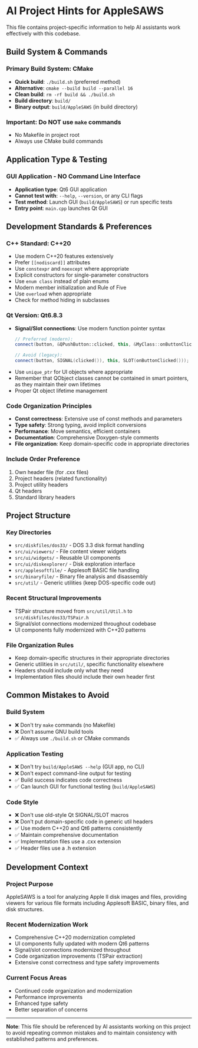 # AI Project Hints for AppleSAWS

This file contains project-specific information to help AI assistants work effectively with this codebase.

## Build System & Commands

### Primary Build System: CMake
- **Quick build**: `./build.sh` (preferred method)
- **Alternative**: `cmake --build build --parallel 16`
- **Clean build**: `rm -rf build && ./build.sh`
- **Build directory**: `build/`
- **Binary output**: `build/AppleSAWS` (in build directory)

### Important: Do NOT use `make` commands
- No Makefile in project root
- Always use CMake build commands

## Application Type & Testing

### GUI Application - NO Command Line Interface
- **Application type**: Qt6 GUI application
- **Cannot test with**: `--help`, `--version`, or any CLI flags
- **Test method**: Launch GUI (`build/AppleSAWS`) or run specific tests
- **Entry point**: `main.cpp` launches Qt GUI

## Development Standards & Preferences

### C++ Standard: C++20
- Use modern C++20 features extensively
- Prefer `[[nodiscard]]` attributes
- Use `constexpr` and `noexcept` where appropriate
- Explicit constructors for single-parameter constructors
- Use `enum class` instead of plain enums
- Modern member initialization and Rule of Five
- Use `overload` when appropriate
- Check for method hiding in subclasses

### Qt Version: Qt6.8.3
- **Signal/Slot connections**: Use modern function pointer syntax
  ```cpp
  // Preferred (modern):
  connect(button, &QPushButton::clicked, this, &MyClass::onButtonClicked);
  
  // Avoid (legacy):
  connect(button, SIGNAL(clicked()), this, SLOT(onButtonClicked()));
  ```
- Use `unique_ptr` for UI objects where appropriate
- Remember that QObject classes cannot be contained in smart pointers, as they maintain their own lifetimes
- Proper Qt object lifetime management

### Code Organization Principles
- **Const correctness**: Extensive use of const methods and parameters
- **Type safety**: Strong typing, avoid implicit conversions
- **Performance**: Move semantics, efficient containers
- **Documentation**: Comprehensive Doxygen-style comments
- **File organization**: Keep domain-specific code in appropriate directories

### Include Order Preference
1. Own header file (for .cxx files)
2. Project headers (related functionality)
3. Project utility headers
4. Qt headers
5. Standard library headers

## Project Structure

### Key Directories
- `src/diskfiles/dos33/` - DOS 3.3 disk format handling
- `src/ui/viewers/` - File content viewer widgets
- `src/ui/widgets/` - Reusable UI components
- `src/ui/diskexplorer/` - Disk exploration interface
- `src/applesoftfile/` - Applesoft BASIC file handling
- `src/binaryfile/` - Binary file analysis and disassembly
- `src/util/` - Generic utilities (keep DOS-specific code out)

### Recent Structural Improvements
- TSPair structure moved from `src/util/Util.h` to `src/diskfiles/dos33/TSPair.h`
- Signal/slot connections modernized throughout codebase
- UI components fully modernized with C++20 patterns

### File Organization Rules
- Keep domain-specific structures in their appropriate directories
- Generic utilities in `src/util/`, specific functionality elsewhere
- Headers should include only what they need
- Implementation files should include their own header first

## Common Mistakes to Avoid

### Build System
- ❌ Don't try `make` commands (no Makefile)
- ❌ Don't assume GNU build tools
- ✅ Always use `./build.sh` or CMake commands

### Application Testing
- ❌ Don't try `build/AppleSAWS --help` (GUI app, no CLI)
- ❌ Don't expect command-line output for testing
- ✅ Build success indicates code correctness
- ✅ Can launch GUI for functional testing (`build/AppleSAWS`)

### Code Style
- ❌ Don't use old-style Qt SIGNAL/SLOT macros
- ❌ Don't put domain-specific code in generic util headers
- ✅ Use modern C++20 and Qt6 patterns consistently
- ✅ Maintain comprehensive documentation
- ✅ Implementation files use a .cxx extension
- ✅ Header files use a .h extension

## Development Context

### Project Purpose
AppleSAWS is a tool for analyzing Apple II disk images and files, providing viewers for various file formats including Applesoft BASIC, binary files, and disk structures.

### Recent Modernization Work
- Comprehensive C++20 modernization completed
- UI components fully updated with modern Qt6 patterns
- Signal/slot connections modernized throughout
- Code organization improvements (TSPair extraction)
- Extensive const correctness and type safety improvements

### Current Focus Areas
- Continued code organization and modernization
- Performance improvements
- Enhanced type safety
- Better separation of concerns

---

**Note**: This file should be referenced by AI assistants working on this project to avoid repeating common mistakes and to maintain consistency with established patterns and preferences.